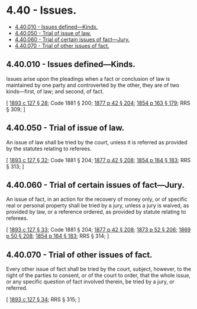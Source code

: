 # 4.40 - Issues.
* [4.40.010 - Issues defined—Kinds.](#440010---issues-definedkinds)
* [4.40.050 - Trial of issue of law.](#440050---trial-of-issue-of-law)
* [4.40.060 - Trial of certain issues of fact—Jury.](#440060---trial-of-certain-issues-of-factjury)
* [4.40.070 - Trial of other issues of fact.](#440070---trial-of-other-issues-of-fact)
## 4.40.010 - Issues defined—Kinds.
Issues arise upon the pleadings when a fact or conclusion of law is maintained by one party and controverted by the other, they are of two kinds—first, of law; and second, of fact.

\[ [1893 c 127 § 28](http://leg.wa.gov/CodeReviser/documents/sessionlaw/1893c127.pdf?cite=1893%20c%20127%20§%2028); Code 1881 § 200; [1877 p 42 § 204](http://leg.wa.gov/CodeReviser/Pages/session_laws.aspx?cite=1877%20p%2042%20§%20204); [1854 p 163 § 179](http://leg.wa.gov/CodeReviser/Pages/session_laws.aspx?cite=1854%20p%20163%20§%20179); RRS § 309; \]

## 4.40.050 - Trial of issue of law.
An issue of law shall be tried by the court, unless it is referred as provided by the statutes relating to referees.

\[ [1893 c 127 § 32](http://leg.wa.gov/CodeReviser/documents/sessionlaw/1893c127.pdf?cite=1893%20c%20127%20§%2032); Code 1881 § 204; [1877 p 42 § 208](http://leg.wa.gov/CodeReviser/Pages/session_laws.aspx?cite=1877%20p%2042%20§%20208); [1854 p 164 § 183](http://leg.wa.gov/CodeReviser/Pages/session_laws.aspx?cite=1854%20p%20164%20§%20183); RRS § 313; \]

## 4.40.060 - Trial of certain issues of fact—Jury.
An issue of fact, in an action for the recovery of money only, or of specific real or personal property shall be tried by a jury, unless a jury is waived, as provided by law, or a reference ordered, as provided by statute relating to referees.

\[ [1893 c 127 § 33](http://leg.wa.gov/CodeReviser/documents/sessionlaw/1893c127.pdf?cite=1893%20c%20127%20§%2033); Code 1881 § 204; [1877 p 42 § 208](http://leg.wa.gov/CodeReviser/Pages/session_laws.aspx?cite=1877%20p%2042%20§%20208); [1873 p 52 § 206](http://leg.wa.gov/CodeReviser/Pages/session_laws.aspx?cite=1873%20p%2052%20§%20206); [1869 p 50 § 208](http://leg.wa.gov/CodeReviser/Pages/session_laws.aspx?cite=1869%20p%2050%20§%20208); [1854 p 164 § 183](http://leg.wa.gov/CodeReviser/Pages/session_laws.aspx?cite=1854%20p%20164%20§%20183); RRS § 314; \]

## 4.40.070 - Trial of other issues of fact.
Every other issue of fact shall be tried by the court, subject, however, to the right of the parties to consent, or of the court to order, that the whole issue, or any specific question of fact involved therein, be tried by a jury, or referred.

\[ [1893 c 127 § 34](http://leg.wa.gov/CodeReviser/documents/sessionlaw/1893c127.pdf?cite=1893%20c%20127%20§%2034); RRS § 315; \]

